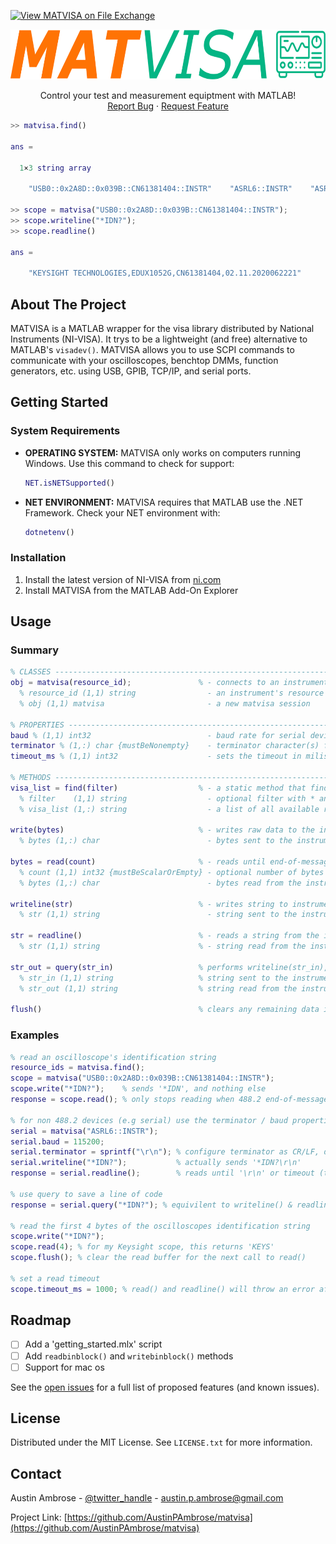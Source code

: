 [![View MATVISA on File Exchange](https://www.mathworks.com/matlabcentral/images/matlab-file-exchange.svg)](https://www.mathworks.com/matlabcentral/fileexchange/158106-matvisa)
<br />
<div align="center">
  <a href="https://github.com/github_username/repo_name">
    <img src="resources/logo.svg" alt="Logo" width="800" height="80">
  </a>

  <p align="center">
    Control your test and measurement equiptment with MATLAB!
    <br />
    <a href="https://github.com/github_username/repo_name/issues">Report Bug</a>
    ·
    <a href="https://github.com/github_username/repo_name/issues">Request Feature</a>
  </p>
</div>

```matlab
>> matvisa.find()

ans = 

  1×3 string array

    "USB0::0x2A8D::0x039B::CN61381404::INSTR"    "ASRL6::INSTR"    "ASRL7::INSTR"

>> scope = matvisa("USB0::0x2A8D::0x039B::CN61381404::INSTR");
>> scope.writeline("*IDN?");
>> scope.readline()

ans = 

    "KEYSIGHT TECHNOLOGIES,EDUX1052G,CN61381404,02.11.2020062221"
```


<!-- ABOUT THE PROJECT -->
## About The Project

MATVISA is a MATLAB wrapper for the visa library distributed by National Instruments (NI-VISA). It trys to be a lightweight (and free) alternative to MATLAB's `visadev()`. MATVISA allows you to use SCPI commands to communicate with your oscilloscopes, benchtop DMMs, function generators, etc. using USB, GPIB, TCP/IP, and serial ports.

<!-- GETTING STARTED -->
## Getting Started
### System Requirements

- **OPERATING SYSTEM:** MATVISA only works on computers running Windows. Use this command to check for support:
  ```matlab
  NET.isNETSupported()
  ```
- **NET ENVIRONMENT:** MATVISA requires that MATLAB use the .NET Framework. Check your NET environment with:
  ```matlab
  dotnetenv()
  ```

### Installation

1. Install the latest version of NI-VISA from [ni.com](https://www.ni.com/en/support/downloads/drivers/download.ni-visa.html)
2. Install MATVISA from the MATLAB Add-On Explorer

## Usage
### Summary
```matlab
% CLASSES ----------------------------------------------------------------------------------------------------------------------
obj = matvisa(resource_id);               % - connects to an instrument by its resource id
  % resource_id (1,1) string                - an instrument's resource id, e.g "ASRL6::INSTR" for COM 6
  % obj (1,1) matvisa                       - a new matvisa session

% PROPERTIES -------------------------------------------------------------------------------------------------------------------
baud % (1,1) int32                          - baud rate for serial devices
terminator % (1,:) char {mustBeNonempty}    - terminator character(s) for writeline() and readline(), default is newline, char(10)
timeout_ms % (1,1) int32                    - sets the timeout in miliseconds for read() and readline()

% METHODS ----------------------------------------------------------------------------------------------------------------------
visa_list = find(filter)                  % - a static method that finds all connected instruments
  % filter    (1,1) string                  - optional filter with * and ? wildcards, e.g "USB?*", default is "?*"
  % visa_list (1,:) string                  - a list of all available resources

write(bytes)                              % - writes raw data to the instrument, without a terminator
  % bytes (1,:) char                        - bytes sent to the instrument

bytes = read(count)                       % - reads until end-of-message, or until count is satisfied
  % count (1,1) int32 {mustBeScalarOrEmpty} - optional number of bytes to be read, default is empty, []
  % bytes (1,:) char                        - bytes read from the instrument

writeline(str)                            % - writes string to instrument, with terminator appended
  % str (1,1) string                        - string sent to the instrument
  
str = readline()                          % - reads a string from the instrument, until the terminator
  % str (1,1) string                      % - string read from the instrument, with terminator removed

str_out = query(str_in)                   % performs writeline(str_in), and returns str_out = readline()
  % str_in (1,1) string                   % string sent to the instrument
  % str_out (1,1) string                  % string read from the instrument

flush()                                   % clears any remaining data in the input & output buffers
```

### Examples

   ```matlab
   % read an oscilloscope's identification string
   resource_ids = matvisa.find();
   scope = matvisa("USB0::0x2A8D::0x039B::CN61381404::INSTR");
   scope.write("*IDN?");    % sends '*IDN', and nothing else
   response = scope.read(); % only stops reading when 488.2 end-of-message is received
   
   % for non 488.2 devices (e.g serial) use the terminator / baud properties and writeline() / readline() methods 
   serial = matvisa("ASRL6::INSTR");
   serial.baud = 115200;
   serial.terminator = sprintf("\r\n"); % configure terminator as CR/LF, default is LF
   serial.writeline("*IDN?");           % actually sends '*IDN?\r\n'
   response = serial.readline();        % reads until '\r\n' or timeout (terminator removed from response)

   % use query to save a line of code
   response = serial.query("*IDN?"); % equivilent to writeline() & readline()
   
   % read the first 4 bytes of the oscilloscopes identification string
   scope.write("*IDN?");
   scope.read(4); % for my Keysight scope, this returns 'KEYS'
   scope.flush(); % clear the read buffer for the next call to read()

   % set a read timeout
   scope.timeout_ms = 1000; % read() and readline() will throw an error after 1 second
   ```

## Roadmap
- [ ] Add a 'getting_started.mlx' script
- [ ] Add `readbinblock()` and `writebinblock()` methods
- [ ] Support for mac os

See the [open issues](https://github.com/AustinPAmbrose/matvisa/issues) for a full list of proposed features (and known issues).

<!-- LICENSE -->
## License

Distributed under the MIT License. See `LICENSE.txt` for more information.

<!-- CONTACT -->
## Contact

Austin Ambrose - [@twitter_handle](https://twitter.com/twitter_handle) - austin.p.ambrose@gmail.com

Project Link: [https://github.com/AustinPAmbrose/matvisa](https://github.com/AustinPAmbrose/matvisa)
